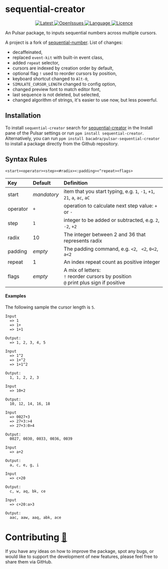 # sequential-creator

<p align="center">
  <a href="https://github.com/bacadra/pulsar-sequential-creator/tags">
  <img src="https://img.shields.io/github/v/tag/bacadra/pulsar-sequential-creator?style=for-the-badge&label=Latest&color=blue" alt="Latest">
  </a>
  <a href="https://github.com/bacadra/pulsar-sequential-creator/issues">
  <img src="https://img.shields.io/github/issues-raw/bacadra/pulsar-sequential-creator?style=for-the-badge&color=blue" alt="OpenIssues">
  </a>
  <a href="https://github.com/bacadra/pulsar-sequential-creator/blob/master/package.json">
  <img src="https://img.shields.io/github/languages/top/bacadra/pulsar-sequential-creator?style=for-the-badge&color=blue" alt="Language">
  </a>
  <a href="https://github.com/bacadra/pulsar-sequential-creator/blob/master/LICENSE">
  <img src="https://img.shields.io/github/license/bacadra/pulsar-sequential-creator?style=for-the-badge&color=blue" alt="Licence">
  </a>
</p>

An Pulsar package, to inputs sequential numbers across multiple cursors.

A project is a fork of [sequential-number](https://github.com/bacadra/sequential-number/issues). List of changes:
- decaffeinated,
- replaced `event-kit` with built-in event class,
- added `repeat` selector,
- cursors are indexed by creation order by default,
- optional flag `!` used to reorder cursors by position,
- keyboard shortcut changed to `Alt-0`,
- `SIMULATE_CURSOR_LENGTH` changed to config option,
- changed preview font to match editor font,
- last sequence is not deleted, but selected,
- changed algorithm of strings, it's easier to use now, but less powerful.

## Installation

To install `sequential-creator` search for [sequential-creator](https://web.pulsar-edit.dev/packages/sequential-creator) in the Install pane of the Pulsar settings or run `ppm install sequential-creator`. Alternatively, you can run `ppm install bacadra/pulsar-sequential-creator` to install a package directly from the Github repository.

## Syntax Rules

```
<start><operator><step><#radix><:padding><^repeat><flags>
```

| Key | Default | Definition |
| :- | :- | :- |
| start | _mandatory_ | item that you start typing, e.g. `1`, `-1`, `+1`, `21`, `a`, `ac`, `aC` |
| operator | `+` | operation to calculate next step value: `+` or `-` |
| step | `1` | integer to be added or subtracted, e.g. `2`, `-2`, `+2` |
| radix | 10 | The integer between 2 and 36 that represents radix |
| padding | _empty_ | The padding command, e.g. `<2`, ` <2`, `0<2`, `a<2` |
| repeat | 1 | An index repeat count as positive integer |
| flags | _empty_ | A mix of letters:<br/>`!` reorder cursors by position<br/>`@` print plus sign if positive |

#### Examples

The following sample the cursor length is `5`.

```
Input
  => 1
  => 1+
  => 1+1

Output:
  => 1, 2, 3, 4, 5

Input
  => 1^2
  => 1+^2
  => 1+1^2

Output:
  1, 1, 2, 2, 3

Input
  => 10+2

Output:
  10, 12, 14, 16, 18

Input
  => 0027+3
  => 27+3:>4
  => 27+3:0>4

Output:
  0027, 0030, 0033, 0036, 0039

Input
  => a+2

Output:
  a, c, e, g, i

Input
  => c+20

Output:
  c, w, aq, bk, ce

Input
  => c+20:a>3

Output:
  aac, aaw, aaq, abk, ace
```

# Contributing [🍺](https://www.buymeacoffee.com/asiloisad)

If you have any ideas on how to improve the package, spot any bugs, or would like to support the development of new features, please feel free to share them via GitHub.
